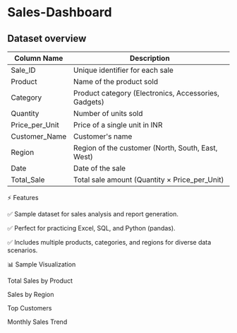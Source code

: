 # Sales-Dashboard

## Dataset overview

| Column Name    | Description                                          |
| -------------- | ---------------------------------------------------- |
| Sale_ID        | Unique identifier for each sale                      |
| Product        | Name of the product sold                             |
| Category       | Product category (Electronics, Accessories, Gadgets) |
| Quantity       | Number of units sold                                 |
| Price_per_Unit | Price of a single unit in INR                        |
| Customer_Name  | Customer's name                                      |
| Region         | Region of the customer (North, South, East, West)    |
| Date           | Date of the sale                                     |
| Total_Sale     | Total sale amount (Quantity × Price_per_Unit)        |



⚡ Features

✅ Sample dataset for sales analysis and report generation.

✅ Perfect for practicing Excel, SQL, and Python (pandas).

✅ Includes multiple products, categories, and regions for diverse data scenarios.


📊 Sample Visualization

Total Sales by Product

Sales by Region

Top Customers

Monthly Sales Trend
